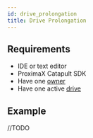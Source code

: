 ```yaml
---
id: drive_prolongation
title: Drive Prolongation
---
```


## Requirements
- IDE or text editor
- ProximaX Catapult SDK
- Have one [owner](../roles/owner.md)
- Have one active [drive](../built_in_features/drive/overview.md)

## Example

//TODO